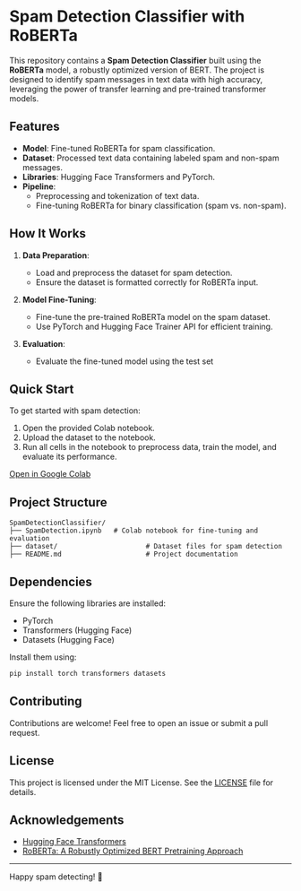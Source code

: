 # Spam Detection Classifier with RoBERTa

This repository contains a **Spam Detection Classifier** built using the **RoBERTa** model, a robustly optimized version of BERT. The project is designed to identify spam messages in text data with high accuracy, leveraging the power of transfer learning and pre-trained transformer models.

## Features
- **Model**: Fine-tuned RoBERTa for spam classification.
- **Dataset**: Processed text data containing labeled spam and non-spam messages.
- **Libraries**: Hugging Face Transformers and PyTorch.
- **Pipeline**:
  - Preprocessing and tokenization of text data.
  - Fine-tuning RoBERTa for binary classification (spam vs. non-spam).

## How It Works

1. **Data Preparation**:
   - Load and preprocess the dataset for spam detection.
   - Ensure the dataset is formatted correctly for RoBERTa input.

2. **Model Fine-Tuning**:
   - Fine-tune the pre-trained RoBERTa model on the spam dataset.
   - Use PyTorch and Hugging Face Trainer API for efficient training.

3. **Evaluation**:
   - Evaluate the fine-tuned model using the test set

## Quick Start

To get started with spam detection:

1. Open the provided Colab notebook.
2. Upload the dataset to the notebook.
3. Run all cells in the notebook to preprocess data, train the model, and evaluate its performance.

[Open in Google Colab](https://colab.research.google.com/)

## Project Structure

```plaintext
SpamDetectionClassifier/
├── SpamDetection.ipynb   # Colab notebook for fine-tuning and evaluation
├── dataset/                      # Dataset files for spam detection
├── README.md                     # Project documentation
```

## Dependencies

Ensure the following libraries are installed:

- PyTorch
- Transformers (Hugging Face)
- Datasets (Hugging Face)

Install them using:

```bash
pip install torch transformers datasets
```

## Contributing

Contributions are welcome! Feel free to open an issue or submit a pull request.

## License

This project is licensed under the MIT License. See the [LICENSE](LICENSE) file for details.

## Acknowledgements

- [Hugging Face Transformers](https://huggingface.co/docs/transformers/)
- [RoBERTa: A Robustly Optimized BERT Pretraining Approach](https://arxiv.org/abs/1907.11692)

---

Happy spam detecting! 🚀
